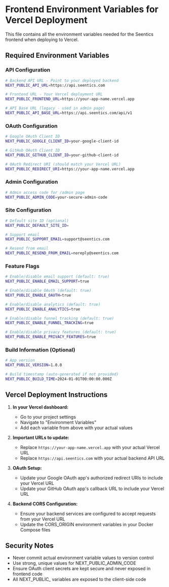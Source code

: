 # Frontend Environment Variables for Vercel Deployment

This file contains all the environment variables needed for the Seentics frontend when deploying to Vercel.

## Required Environment Variables

### API Configuration
```bash
# Backend API URL - Point to your deployed backend
NEXT_PUBLIC_API_URL=https://api.seentics.com

# Frontend URL - Your Vercel deployment URL
NEXT_PUBLIC_FRONTEND_URL=https://your-app-name.vercel.app

# API Base URL (legacy - used in admin page)
NEXT_PUBLIC_API_BASE_URL=https://api.seentics.com/api/v1
```

### OAuth Configuration
```bash
# Google OAuth Client ID
NEXT_PUBLIC_GOOGLE_CLIENT_ID=your-google-client-id

# GitHub OAuth Client ID  
NEXT_PUBLIC_GITHUB_CLIENT_ID=your-github-client-id

# OAuth Redirect URI (should match your Vercel URL)
NEXT_PUBLIC_REDIRECT_URI=https://your-app-name.vercel.app
```

### Admin Configuration
```bash
# Admin access code for /admin page
NEXT_PUBLIC_ADMIN_CODE=your-secure-admin-code
```

### Site Configuration
```bash
# Default site ID (optional)
NEXT_PUBLIC_DEFAULT_SITE_ID=

# Support email
NEXT_PUBLIC_SUPPORT_EMAIL=support@seentics.com

# Resend from email
NEXT_PUBLIC_RESEND_FROM_EMAIL=noreply@seentics.com
```

### Feature Flags
```bash
# Enable/disable email support (default: true)
NEXT_PUBLIC_ENABLE_EMAIL_SUPPORT=true

# Enable/disable OAuth (default: true)
NEXT_PUBLIC_ENABLE_OAUTH=true

# Enable/disable analytics (default: true)
NEXT_PUBLIC_ENABLE_ANALYTICS=true

# Enable/disable funnel tracking (default: true)
NEXT_PUBLIC_ENABLE_FUNNEL_TRACKING=true

# Enable/disable privacy features (default: true)
NEXT_PUBLIC_ENABLE_PRIVACY_FEATURES=true
```

### Build Information (Optional)
```bash
# App version
NEXT_PUBLIC_VERSION=1.0.0

# Build timestamp (auto-generated if not provided)
NEXT_PUBLIC_BUILD_TIME=2024-01-01T00:00:00.000Z
```

## Vercel Deployment Instructions

1. **In your Vercel dashboard:**
   - Go to your project settings
   - Navigate to "Environment Variables"
   - Add each variable from above with your actual values

2. **Important URLs to update:**
   - Replace `https://your-app-name.vercel.app` with your actual Vercel URL
   - Replace `https://api.seentics.com` with your actual backend API URL

3. **OAuth Setup:**
   - Update your Google OAuth app's authorized redirect URIs to include your Vercel URL
   - Update your GitHub OAuth app's callback URL to include your Vercel URL

4. **Backend CORS Configuration:**
   - Ensure your backend services are configured to accept requests from your Vercel URL
   - Update the CORS_ORIGIN environment variables in your Docker Compose files

## Security Notes

- Never commit actual environment variable values to version control
- Use strong, unique values for NEXT_PUBLIC_ADMIN_CODE
- Ensure OAuth client secrets are kept secure and never exposed in frontend code
- All NEXT_PUBLIC_ variables are exposed to the client-side code
